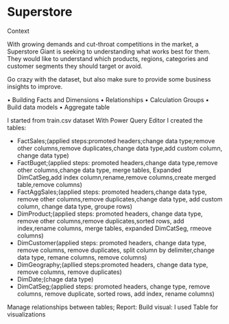 # Superstore


Context 


With growing demands and cut-throat competitions in the market, a Superstore Giant is seeking to understanding what works best for them. 
They would like to understand which products, regions, categories and customer segments they should target or avoid.

Go crazy with the dataset, but also make sure to provide some business insights to improve.

•	Building Facts and Dimensions 
•	Relationships 
•	Calculation Groups
•	Build data models
•	Aggregate table

I started from train.csv dataset 
With Power Query Editor I created the tables:

- FactSales;(applied steps:promoted headers;change data type;remove other columns,remove duplicates,change data type,add custom column, change data type)
- FactBuget;(applied steps: promoted headers,change data type,remove other columns,change data type, merge tables, Expanded DimCatSeg,add index column,rename,remove columns,create merged table,remove columns)
- FactAggSales;(applied steps: promoted headers,change data type, remove other columns,remove duplicates,change data type, add custom column, change data type, groupe rows)
- DimProduct;(applied steps: promoted headers, change data type, remove other columns,remove duplicates,sorted rows, add index,rename columns, merge tables, expanded DimCatSeg, rmeove columns)
- DimCustomer(applied steps: promoted headers, change data type, remove columns, remove duplicates, split column by delimiter,change data type, remane columns, remove columns)
- DimGeography;(apllied steps:promoted headers, change data type, remove columns, remove duplicates)
- DimDate;(chage data type)
- DimCatSeg;(applied steps: promoted headers, change type, remove columns, remove duplicate, sorted rows, add index, rename columns)

Manage relationships between tables;
Report:
Build visual:
I used Table for visualizations




